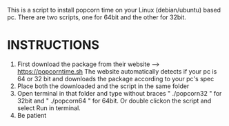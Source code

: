 This is a script to install popcorn time on your Linux (debian/ubuntu) based pc. There are two scripts, one for 64bit and the other for 32bit.

# INSTRUCTIONS
1. First download the package from their website --> https://popcorntime.sh
The website automatically detects if your pc is 64 or 32 bit and downloads the package according to your pc's spec
2. Place both the downloaded and the script in the same folder
3. Open terminal in that folder and type without braces " ./popcorn32 " for 32bit and " ./popcorn64 " for 64bit. Or double clickon the script and select Run in terminal.
4. Be patient
